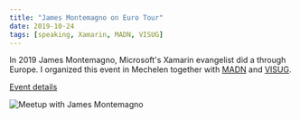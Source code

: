 ```yaml
---
title: "James Montemagno on Euro Tour"
date: 2019-10-24
tags: [speaking, Xamarin, MADN, VISUG]
---
```


In 2019 James Montemagno, Microsoft's Xamarin evangelist did a through Europe. I organized this event in Mechelen together with [MADN](https://madn.be/) and [VISUG](https://www.visug.be/Events/2).

[Event details](https://www.visug.be/Events/2)

![Meetup with James Montemagno](https://pbs.twimg.com/media/EHJhGqRWwAA_6E_?format=jpg&name=large "Meetup with James Montemagno")
